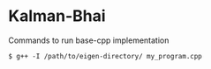 # Kalman-Bhai

Commands to run base-cpp implementation
```
$ g++ -I /path/to/eigen-directory/ my_program.cpp
```
